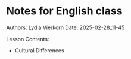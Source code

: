 # Notes for English class

Authors: Lydia Vierkorn
Date: 2025-02-28_11-45

Lesson Contents:

- Cultural Differences
